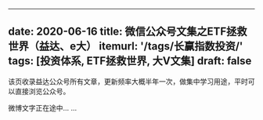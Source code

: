 
---
date: 2020-06-16
title:  微信公众号文集之ETF拯救世界（益达、e大）
itemurl: '/tags/长赢指数投资/'
tags: [投资体系, ETF拯救世界, 大V文集]
draft: false
---

该页收录益达公众号所有文章，更新频率大概半年一次，做集中学习用途，平时可以直接浏览公众号。

微博文字正在途中... ...

